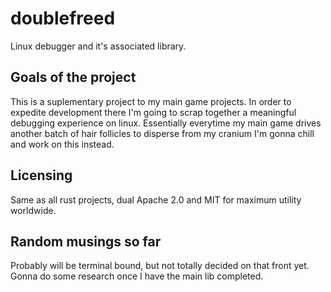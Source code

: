 # doublefreed
Linux debugger and it's associated library. 


## Goals of the project

This is a suplementary project to my main game projects. In order to expedite development there I'm going to scrap together a meaningful debugging experience on linux. Essentially everytime my main game drives another batch of hair follicles to disperse from my cranium I'm gonna chill and work on this instead.

## Licensing

Same as all rust projects, dual Apache 2.0 and MIT for maximum utility worldwide.

## Random musings so far

Probably will be terminal bound, but not totally decided on that front yet. Gonna do some research once I have the main lib completed. 
